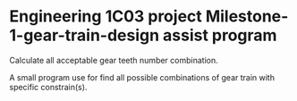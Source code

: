 # Engineering 1C03 project Milestone-1-gear-train-design assist program

Calculate all acceptable gear teeth number combination. 

A small program use for find all possible combinations of gear train with specific constrain(s).



